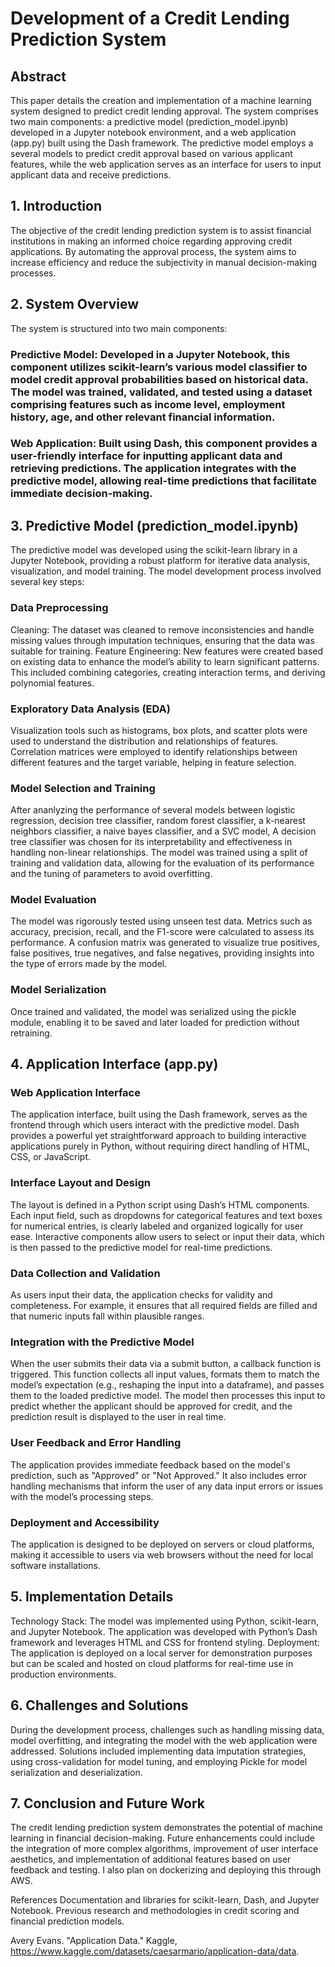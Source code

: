 # Development of a Credit Lending Prediction System
## Abstract
This paper details the creation and implementation of a machine learning system designed to predict credit lending approval. The system comprises two main components: a predictive model (prediction_model.ipynb) developed in a Jupyter notebook environment, and a web application (app.py) built using the Dash framework. The predictive model employs a several models to predict credit approval based on various applicant features, while the web application serves as an interface for users to input applicant data and receive predictions.

## 1. Introduction
The objective of the credit lending prediction system is to assist financial institutions in making an informed choice regarding approving credit applications. By automating the approval process, the system aims to increase efficiency and reduce the subjectivity in manual decision-making processes.

## 2. System Overview
The system is structured into two main components:

### Predictive Model: Developed in a Jupyter Notebook, this component utilizes scikit-learn’s various model classifier to model credit approval probabilities based on historical data. The model was trained, validated, and tested using a dataset comprising features such as income level, employment history, age, and other relevant financial information.
### Web Application: Built using Dash, this component provides a user-friendly interface for inputting applicant data and retrieving predictions. The application integrates with the predictive model, allowing real-time predictions that facilitate immediate decision-making.

## 3. Predictive Model (prediction_model.ipynb)
The predictive model was developed using the scikit-learn library in a Jupyter Notebook, providing a robust platform for iterative data analysis, visualization, and model training. The model development process involved several key steps:

### Data Preprocessing
Cleaning: The dataset was cleaned to remove inconsistencies and handle missing values through imputation techniques, ensuring that the data was suitable for training.
Feature Engineering: New features were created based on existing data to enhance the model’s ability to learn significant patterns. This included combining categories, creating interaction terms, and deriving polynomial features.
### Exploratory Data Analysis (EDA)
Visualization tools such as histograms, box plots, and scatter plots were used to understand the distribution and relationships of features.
Correlation matrices were employed to identify relationships between different features and the target variable, helping in feature selection.
### Model Selection and Training
After ananlyzing the performance of several models between logistic regression, decision tree classifier, random forest classifier, a k-nearest neighbors classifier, a naive bayes classifier, and a SVC model, A decision tree classifier was chosen for its interpretability and effectiveness in handling non-linear relationships.
The model was trained using a split of training and validation data, allowing for the evaluation of its performance and the tuning of parameters to avoid overfitting.
### Model Evaluation
The model was rigorously tested using unseen test data. Metrics such as accuracy, precision, recall, and the F1-score were calculated to assess its performance.
A confusion matrix was generated to visualize true positives, false positives, true negatives, and false negatives, providing insights into the type of errors made by the model.
### Model Serialization
Once trained and validated, the model was serialized using the pickle module, enabling it to be saved and later loaded for prediction without retraining.


## 4. Application Interface (app.py)
### Web Application Interface
The application interface, built using the Dash framework, serves as the frontend through which users interact with the predictive model. Dash provides a powerful yet straightforward approach to building interactive applications purely in Python, without requiring direct handling of HTML, CSS, or JavaScript.

### Interface Layout and Design
The layout is defined in a Python script using Dash’s HTML components. Each input field, such as dropdowns for categorical features and text boxes for numerical entries, is clearly labeled and organized logically for user ease.
Interactive components allow users to select or input their data, which is then passed to the predictive model for real-time predictions.
### Data Collection and Validation
As users input their data, the application checks for validity and completeness. For example, it ensures that all required fields are filled and that numeric inputs fall within plausible ranges.
### Integration with the Predictive Model
When the user submits their data via a submit button, a callback function is triggered. This function collects all input values, formats them to match the model’s expectation (e.g., reshaping the input into a dataframe), and passes them to the loaded predictive model.
The model then processes this input to predict whether the applicant should be approved for credit, and the prediction result is displayed to the user in real time.
### User Feedback and Error Handling
The application provides immediate feedback based on the model's prediction, such as "Approved" or "Not Approved."
It also includes error handling mechanisms that inform the user of any data input errors or issues with the model’s processing steps.
### Deployment and Accessibility
The application is designed to be deployed on servers or cloud platforms, making it accessible to users via web browsers without the need for local software installations.

## 5. Implementation Details
Technology Stack: The model was implemented using Python, scikit-learn, and Jupyter Notebook. The application was developed with Python’s Dash framework and leverages HTML and CSS for frontend styling.
Deployment: The application is deployed on a local server for demonstration purposes but can be scaled and hosted on cloud platforms for real-time use in production environments.

## 6. Challenges and Solutions
During the development process, challenges such as handling missing data, model overfitting, and integrating the model with the web application were addressed. Solutions included implementing data imputation strategies, using cross-validation for model tuning, and employing Pickle for model serialization and deserialization.

## 7. Conclusion and Future Work
The credit lending prediction system demonstrates the potential of machine learning in financial decision-making. Future enhancements could include the integration of more complex algorithms, improvement of user interface aesthetics, and implementation of additional features based on user feedback and testing. I also plan on dockerizing and deploying this through AWS.

References
Documentation and libraries for scikit-learn, Dash, and Jupyter Notebook.
Previous research and methodologies in credit scoring and financial prediction models.

Avery Evans. "Application Data." Kaggle, https://www.kaggle.com/datasets/caesarmario/application-data/data.
